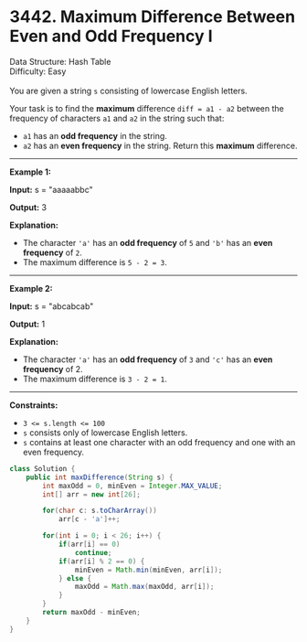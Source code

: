 # 3442. Maximum Difference Between Even and Odd Frequency I  

  Data Structure: Hash Table </br> Difficulty: Easy </br> </br>You are given a string `s` consisting of lowercase English letters.

Your task is to find the **maximum** difference `diff = a1 - a2` between the frequency of characters `a1` and `a2` in the string such that:

- `a1` has an **odd frequency** in the string.
- `a2` has an **even frequency** in the string.
Return this **maximum** difference.

---

**Example 1:**

**Input:** s = "aaaaabbc"

**Output:** 3

**Explanation:**

- The character `'a'` has an **odd frequency** of `5` and `'b'` has an **even frequency** of `2`.
- The maximum difference is `5 - 2 = 3`.
---

**Example 2:**

**Input:** s = "abcabcab"

**Output:** 1

**Explanation:**

- The character `'a'` has an **odd frequency** of `3` and `'c'` has an **even frequency** of 2.
- The maximum difference is `3 - 2 = 1`.
---

**Constraints:**

- `3 <= s.length <= 100`
- `s` consists only of lowercase English letters.
- `s` contains at least one character with an odd frequency and one with an even frequency.
```java
class Solution {
    public int maxDifference(String s) {
        int maxOdd = 0, minEven = Integer.MAX_VALUE;
        int[] arr = new int[26];

        for(char c: s.toCharArray()) 
            arr[c - 'a']++;

        for(int i = 0; i < 26; i++) {
            if(arr[i] == 0)
                continue;
            if(arr[i] % 2 == 0) {
                minEven = Math.min(minEven, arr[i]);
            } else {
                maxOdd = Math.max(maxOdd, arr[i]);
            }
        }
        return maxOdd - minEven;
    }
}
```

